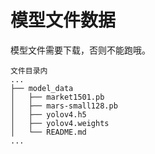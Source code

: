 # 模型文件数据

模型文件需要下载，否则不能跑哦。

```text
文件目录内
...
├── model_data 
│   ├── market1501.pb
│   ├── mars-small128.pb
│   ├── yolov4.h5
│   ├── yolov4.weights
│   └── README.md
...
```
